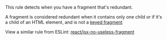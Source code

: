 This rule detects when you have a fragment that's redundant.

A fragment is considered redundant when it contains only one child or if it's a child of an HTML element, and is not a [keyed fragment](https://reactjs.org/docs/fragments.html#keyed-fragments)

View a similar rule from ESLint: [react/jsx-no-useless-fragment](https://github.com/jsx-eslint/eslint-plugin-react/blob/master/docs/rules/jsx-no-useless-fragment.md)